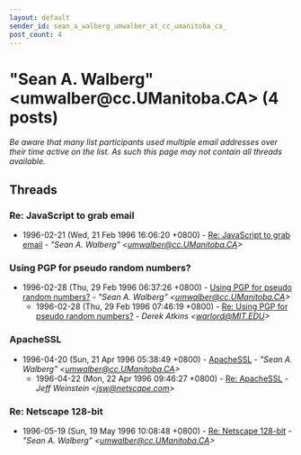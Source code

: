 ```yaml
---
layout: default
sender_id: sean_a_walberg_umwalber_at_cc_umanitoba_ca_
post_count: 4
---
```


# "Sean A. Walberg" <umwalber<span>@</span>cc.UManitoba.CA> (4 posts)

_Be aware that many list participants used multiple email addresses over their time active on the list. As such this page may not contain all threads available._

## Threads

### Re: JavaScript to grab email
+ 1996-02-21 (Wed, 21 Feb 1996 16:06:20 +0800) - [Re: JavaScript to grab email](/archive/1996/02/47d33fff4994c009784e021ae4fb3fe15954cf15c212c85a8d36c480583e01d0) - _"Sean A. Walberg" \<umwalber@cc.UManitoba.CA\>_

### Using PGP for pseudo random numbers?
+ 1996-02-28 (Thu, 29 Feb 1996 06:37:26 +0800) - [Using PGP for pseudo random numbers?](/archive/1996/02/2704e30a1875a89060edc9445ad66393acfd80702703eb35f8193623b2cc1ed5) - _"Sean A. Walberg" \<umwalber@cc.UManitoba.CA\>_
  + 1996-02-28 (Thu, 29 Feb 1996 07:46:19 +0800) - [Re: Using PGP for pseudo random numbers?](/archive/1996/02/9183848b368314b574223d6ff6a15a567fedd49cd1a03c806c70210bb33ac51f) - _Derek Atkins \<warlord@MIT.EDU\>_

### ApacheSSL
+ 1996-04-20 (Sun, 21 Apr 1996 05:38:49 +0800) - [ApacheSSL](/archive/1996/04/f228bfc52900ca7b82747173955927075c365756105b9f999ca382b78628d931) - _"Sean A. Walberg" \<umwalber@cc.UManitoba.CA\>_
  + 1996-04-22 (Mon, 22 Apr 1996 09:46:27 +0800) - [Re: ApacheSSL](/archive/1996/04/0768c2895bfff58586b052f9dd024f970c8e673cd4ab408aedc849ea0524e03b) - _Jeff Weinstein \<jsw@netscape.com\>_

### Re: Netscape 128-bit
+ 1996-05-19 (Sun, 19 May 1996 10:08:48 +0800) - [Re: Netscape 128-bit](/archive/1996/05/cd2d0d64da6a088c8f8d0aa38e4e3a6abdefb96821342b52b7cd70accb858471) - _"Sean A. Walberg" \<umwalber@cc.UManitoba.CA\>_

